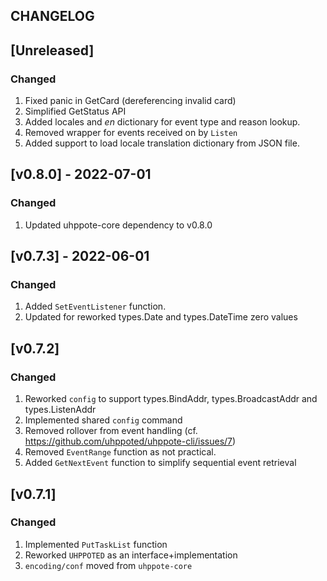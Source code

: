 ## CHANGELOG

## [Unreleased]

### Changed
1. Fixed panic in GetCard (dereferencing invalid card)
2. Simplified GetStatus API
3. Added locales and _en_ dictionary for event type and reason lookup.
4. Removed wrapper for events received on by `Listen`
5. Added support to load locale translation dictionary from JSON file.

## [v0.8.0] - 2022-07-01

### Changed
1. Updated uhppote-core dependency to v0.8.0

## [v0.7.3] - 2022-06-01

### Changed
1. Added `SetEventListener` function.
2. Updated for reworked types.Date and types.DateTime zero values

## [v0.7.2]

### Changed
1. Reworked `config` to support types.BindAddr, types.BroadcastAddr and types.ListenAddr
2. Implemented shared `config` command
3. Removed rollover from event handling (cf. https://github.com/uhppoted/uhppote-cli/issues/7)
4. Removed `EventRange` function as not practical.
5. Added `GetNextEvent` function to simplify sequential event retrieval

## [v0.7.1]

### Changed
1. Implemented `PutTaskList` function
2. Reworked `UHPPOTED` as an interface+implementation
3. `encoding/conf` moved from `uhppote-core`

